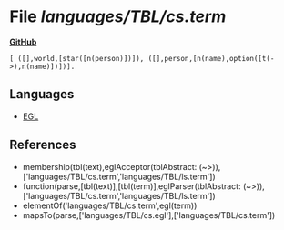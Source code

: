 # File _languages/TBL/cs.term_
**[GitHub](https://github.com/softlang/yas/blob/master/languages/TBL/cs.term)**
```
[ ([],world,[star([n(person)])]), ([],person,[n(name),option([t(->),n(name)])])].
```

## Languages
* [EGL](../languages/EGL.md)

## References
* membership(tbl(text),eglAcceptor(tblAbstract: (~>)),['languages/TBL/cs.term','languages/TBL/ls.term'])
* function(parse,[tbl(text)],[tbl(term)],eglParser(tblAbstract: (~>)),['languages/TBL/cs.term','languages/TBL/ls.term'])
* elementOf('languages/TBL/cs.term',egl(term))
* mapsTo(parse,['languages/TBL/cs.egl'],['languages/TBL/cs.term'])
